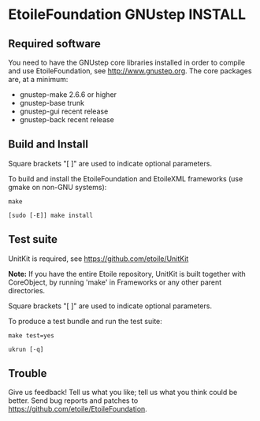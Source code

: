 EtoileFoundation GNUstep INSTALL
================================

Required software
-----------------

You need to have the GNUstep core libraries installed in order to compile and 
use EtoileFoundation, see <http://www.gnustep.org>. The core packages are, at a 
minimum:

  - gnustep-make 2.6.6 or higher
  - gnustep-base trunk
  - gnustep-gui recent release
  - gnustep-back recent release


Build and Install
-----------------

Square brackets "[ ]" are used to indicate optional parameters.

To build and install the EtoileFoundation and EtoileXML frameworks (use gmake 
on non-GNU systems):

	make
	
	[sudo [-E]] make install


Test suite
---------- 

UnitKit is required, see <https://github.com/etoile/UnitKit>

**Note:** If you have the entire Etoile repository, UnitKit is built together 
with CoreObject, by running 'make' in Frameworks or any other parent directories.

Square brackets "[ ]" are used to indicate optional parameters.

To produce a test bundle and run the test suite:

	make test=yes 
	
	ukrun [-q]


Trouble
-------

Give us feedback! Tell us what you like; tell us what you think could be better. 
Send bug reports and patches to <https://github.com/etoile/EtoileFoundation>.
